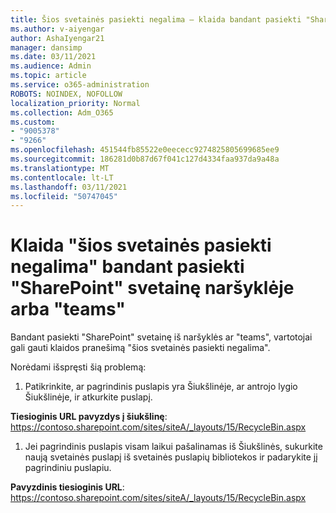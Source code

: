 ```yaml
---
title: Šios svetainės pasiekti negalima – klaida bandant pasiekti "SharePoint" svetainę naršyklėje arba "teams"
ms.author: v-aiyengar
author: AshaIyengar21
manager: dansimp
ms.date: 03/11/2021
ms.audience: Admin
ms.topic: article
ms.service: o365-administration
ROBOTS: NOINDEX, NOFOLLOW
localization_priority: Normal
ms.collection: Adm_O365
ms.custom:
- "9005378"
- "9266"
ms.openlocfilehash: 451544fb85522e0eececc9274825805699685ee9
ms.sourcegitcommit: 186281d0b87d67f041c127d4334faa937da9a48a
ms.translationtype: MT
ms.contentlocale: lt-LT
ms.lasthandoff: 03/11/2021
ms.locfileid: "50747045"
---
```

# <a name="this-site-cant-be-reached-error-when-trying-to-access-sharepoint-site-from-browser-or-teams"></a>Klaida "šios svetainės pasiekti negalima" bandant pasiekti "SharePoint" svetainę naršyklėje arba "teams"

Bandant pasiekti "SharePoint" svetainę iš naršyklės ar "teams", vartotojai gali gauti klaidos pranešimą "šios svetainės pasiekti negalima". 

Norėdami išspręsti šią problemą: 

1. Patikrinkite, ar pagrindinis puslapis yra Šiukšlinėje, ar antrojo lygio Šiukšlinėje, ir atkurkite puslapį.

**Tiesioginis URL pavyzdys į šiukšlinę**: https://contoso.sharepoint.com/sites/siteA/_layouts/15/RecycleBin.aspx

1. Jei pagrindinis puslapis visam laikui pašalinamas iš Šiukšlinės, sukurkite naują svetainės puslapį iš svetainės puslapių bibliotekos ir padarykite jį pagrindiniu puslapiu. 

**Pavyzdinis tiesioginis URL**: https://contoso.sharepoint.com/sites/siteA/_layouts/15/RecycleBin.aspx